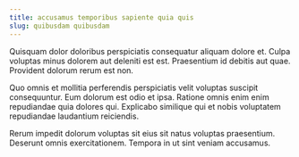 ```yaml
---
title: accusamus temporibus sapiente quia quis
slug: quibusdam quibusdam
---
```


Quisquam dolor doloribus perspiciatis consequatur aliquam dolore et. Culpa voluptas minus dolorem aut deleniti est est. Praesentium id debitis aut quae. Provident dolorum rerum est non.

Quo omnis et mollitia perferendis perspiciatis velit voluptas suscipit consequuntur. Eum dolorum est odio et ipsa. Ratione omnis enim enim repudiandae quia dolores qui. Explicabo similique qui et nobis voluptatem repudiandae laudantium reiciendis.

Rerum impedit dolorum voluptas sit eius sit natus voluptas praesentium. Deserunt omnis exercitationem. Tempora in ut sint veniam accusamus.
